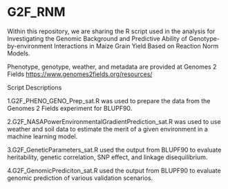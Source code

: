# G2F_RNM
Within this repository, we are sharing the R script used in the analysis for Investigating the Genomic Background and Predictive Ability of Genotype-by-environment Interactions in Maize Grain Yield Based on Reaction Norm Models.  

Phenotype, genotype, weather, and metadata are provided at Genomes 2 Fields https://www.genomes2fields.org/resources/

Script Descriptions

1.G2F_PHENO_GENO_Prep_sat.R was used to prepare the data from the Genomes 2 Fields experiment for BLUPF90.

2.G2F_NASAPowerEnvironmentalGradientPrediction_sat.R was used to use weather and soil data to estimate the merit of a given environment in a machine learning model.

3.G2F_GeneticParameters_sat.R used the output from BLUPF90 to evaluate heritability, genetic correlation, SNP effect, and linkage disequilibrium.

4.G2F_GenomicPrediciton_sat.R used the output from BLUPF90 to evaluate genomic prediction of various validation scenarios. 
